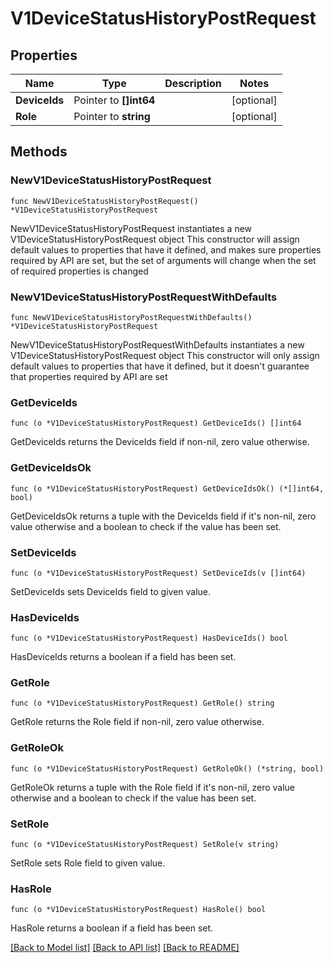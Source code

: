# V1DeviceStatusHistoryPostRequest

## Properties

Name | Type | Description | Notes
------------ | ------------- | ------------- | -------------
**DeviceIds** | Pointer to **[]int64** |  | [optional] 
**Role** | Pointer to **string** |  | [optional] 

## Methods

### NewV1DeviceStatusHistoryPostRequest

`func NewV1DeviceStatusHistoryPostRequest() *V1DeviceStatusHistoryPostRequest`

NewV1DeviceStatusHistoryPostRequest instantiates a new V1DeviceStatusHistoryPostRequest object
This constructor will assign default values to properties that have it defined,
and makes sure properties required by API are set, but the set of arguments
will change when the set of required properties is changed

### NewV1DeviceStatusHistoryPostRequestWithDefaults

`func NewV1DeviceStatusHistoryPostRequestWithDefaults() *V1DeviceStatusHistoryPostRequest`

NewV1DeviceStatusHistoryPostRequestWithDefaults instantiates a new V1DeviceStatusHistoryPostRequest object
This constructor will only assign default values to properties that have it defined,
but it doesn't guarantee that properties required by API are set

### GetDeviceIds

`func (o *V1DeviceStatusHistoryPostRequest) GetDeviceIds() []int64`

GetDeviceIds returns the DeviceIds field if non-nil, zero value otherwise.

### GetDeviceIdsOk

`func (o *V1DeviceStatusHistoryPostRequest) GetDeviceIdsOk() (*[]int64, bool)`

GetDeviceIdsOk returns a tuple with the DeviceIds field if it's non-nil, zero value otherwise
and a boolean to check if the value has been set.

### SetDeviceIds

`func (o *V1DeviceStatusHistoryPostRequest) SetDeviceIds(v []int64)`

SetDeviceIds sets DeviceIds field to given value.

### HasDeviceIds

`func (o *V1DeviceStatusHistoryPostRequest) HasDeviceIds() bool`

HasDeviceIds returns a boolean if a field has been set.

### GetRole

`func (o *V1DeviceStatusHistoryPostRequest) GetRole() string`

GetRole returns the Role field if non-nil, zero value otherwise.

### GetRoleOk

`func (o *V1DeviceStatusHistoryPostRequest) GetRoleOk() (*string, bool)`

GetRoleOk returns a tuple with the Role field if it's non-nil, zero value otherwise
and a boolean to check if the value has been set.

### SetRole

`func (o *V1DeviceStatusHistoryPostRequest) SetRole(v string)`

SetRole sets Role field to given value.

### HasRole

`func (o *V1DeviceStatusHistoryPostRequest) HasRole() bool`

HasRole returns a boolean if a field has been set.


[[Back to Model list]](../README.md#documentation-for-models) [[Back to API list]](../README.md#documentation-for-api-endpoints) [[Back to README]](../README.md)


